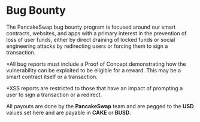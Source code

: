 # Bug Bounty

The PancakeSwap bug bounty program is focused around our smart contracts, websites, and apps with a primary interest in the prevention of loss of user funds, either by direct draining of locked funds or social engineering attacks by redirecting users or forcing them to sign a transaction.

\*All bug reports must include a Proof of Concept demonstrating how the vulnerability can be exploited to be eligible for a reward. This may be a smart contract itself or a transaction.

\*XSS reports are restricted to those that have an impact of prompting a user to sign a transaction or a redirect.

All payouts are done by the **PancakeSwap** team and are pegged to the **USD** values set here and are payable in **CAKE** or **BUSD**.

